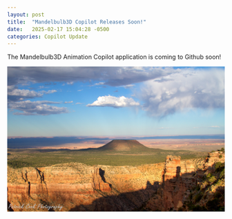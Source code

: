 ```yaml
---
layout: post
title:  "Mandelbulb3D Copilot Releases Soon!"
date:   2025-02-17 15:04:28 -0500
categories: Copilot Update
---
```


The Mandelbulb3D Animation Copilot application is coming to Github soon!

![alt text](../assets/images/HDR_7571_PatrickCook_4x6.jpg)
